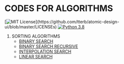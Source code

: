 # CODES FOR ALGORITHMS

[![MIT License](https://img.shields.io/apm/l/atomic-design-ui.svg?)](https://github.com/tterb/atomic-design-ui/blob/master/LICENSEs)
[![Python 3.8](https://img.shields.io/badge/python-3.7-blue.svg)](https://www.python.org/downloads/release/python-370/)

1. SORTING ALGORITHMS
    * [BINARY SEARCH](./search_algorithms/binary_search.py) 
    * [BINARY SEARCH RECURSIVE](./search_algorithms/binary_search_recursive.py)
    * [INTERPOLATION SEARCH](./search_algorithms/interpolation_search.py)
    * [LINEAR SEARCH](./search_algorithms/linear_search.py) 